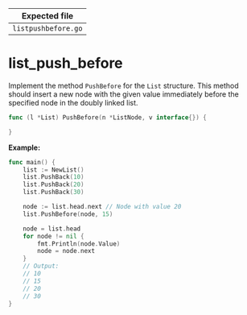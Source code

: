 | Expected file       |
| ------------------- |
| `listpushbefore.go` |

# list_push_before

Implement the method `PushBefore` for the `List` structure. This method should insert a new node with the given value immediately before the specified node in the doubly linked list.

```go
func (l *List) PushBefore(n *ListNode, v interface{}) {

}
```

**Example:**

```go
func main() {
    list := NewList()
    list.PushBack(10)
    list.PushBack(20)
    list.PushBack(30)

    node := list.head.next // Node with value 20
    list.PushBefore(node, 15)

    node = list.head
    for node != nil {
        fmt.Println(node.Value)
        node = node.next
    }
    // Output:
    // 10
    // 15
    // 20
    // 30
}
```

